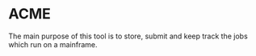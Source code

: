 # ACME
The main purpose of this tool is to store, submit and keep track the jobs which run on a mainframe.

